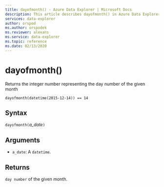 ```yaml
---
title: dayofmonth() - Azure Data Explorer | Microsoft Docs
description: This article describes dayofmonth() in Azure Data Explorer.
services: data-explorer
author: orspod
ms.author: orspodek
ms.reviewer: alexans
ms.service: data-explorer
ms.topic: reference
ms.date: 02/13/2020
---
```

# dayofmonth()

Returns the integer number representing the day number of the given month

```apl
dayofmonth(datetime(2015-12-14)) == 14
```

## Syntax

`dayofmonth(`*a_date*`)`

## Arguments

* `a_date`: A `datetime`.

## Returns

`day number` of the given month.